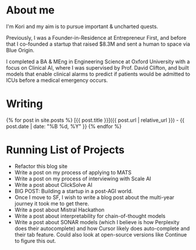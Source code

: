 <!-- Home page -->
# About me 
I'm Kori and my aim is to pursue important & uncharted quests.

Previously, I was a Founder-in-Residence at Entrepreneur First, and before that I co-founded a startup that raised $8.3M and sent a human to space via Blue Origin.

I completed a BA & MEng in Engineering Science at Oxford University with a focus on Clinical AI, where I was supervised by Prof. David Clifton, and built models that enable clinical alarms to predict if patients would be admitted to ICUs before a medical emergency occurs.

# Writing
{% for post in site.posts %}
[{{ post.title }}]({{ post.url | relative_url }}) - {{ post.date | date: "%B %d, %Y" }}
{% endfor %}

# Running List of Projects
- Refactor this blog site
- Write a post on my process of applying to MATS
- Write a post on my process of interviewing with Scale AI
- Write a post about ClickSolve AI
- BIG POST: Building a startup in a post-AGI world. 
- Once I move to SF, I wish to write a blog post about the multi-year journey it took me to get there. 
- Write a post about Mistral Hackathon 
- Write a post about interpretability for chain-of-thought models
- Write a post about SONAR models (which I believe is how Perplexity does their autocomplete) and how Cursor likely does auto-complete and their tab feature. Could also look at open-source versions like Continue to figure this out. 
